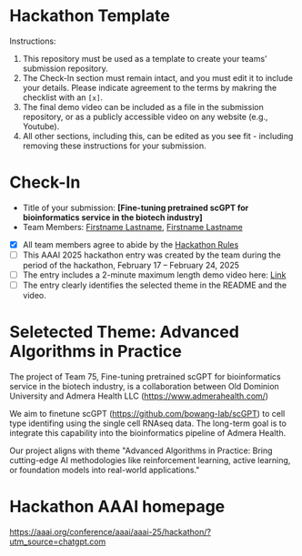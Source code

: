 # Hackathon Template

Instructions:
1. This repository must be used as a template to create your teams' submission repository.
2. The Check-In section must remain intact, and you must edit it to include your details. Please indicate agreement to the terms by makring the checklist with an `[x]`.
3. The final demo video can be included as a file in the submission repository, or as a publicly accessible video on any website (e.g., Youtube).
4. All other sections, including this, can be edited as you see fit - including removing these instructions for your submission.

# Check-In

- Title of your submission: **[Fine-tuning pretrained scGPT for bioinformatics service in the biotech industry]**
- Team Members: [Firstname Lastname](mailto:firstname.lastname@exampledomain.com), [Firstname Lastname](mailto:firstname.lastname@exampledomain.com)
- [X] All team members agree to abide by the [Hackathon Rules](https://aaai.org/conference/aaai/aaai-25/hackathon/)
- [ ] This AAAI 2025 hackathon entry was created by the team during the period of the hackathon, February 17 – February 24, 2025
- [ ] The entry includes a 2-minute maximum length demo video here: [Link](https://your-link.com)
- [ ] The entry clearly identifies the selected theme in the README and the video.

# Seletected Theme: Advanced Algorithms in Practice
The project of Team 75, Fine-tuning pretrained scGPT for bioinformatics service in the biotech industry, is a collaboration between Old Dominion University and Admera Health LLC (https://www.admerahealth.com/) 

We aim to finetune scGPT (https://github.com/bowang-lab/scGPT) to cell type identifing using the single cell RNAseq data. 
The long-term goal is to integrate this capability into the bioinformatics pipeline of Admera Health. 

Our project aligns with theme "Advanced Algorithms in Practice: Bring cutting-edge AI methodologies like reinforcement learning, active learning, or foundation models into real-world applications."

# Hackathon AAAI homepage
https://aaai.org/conference/aaai/aaai-25/hackathon/?utm_source=chatgpt.com



